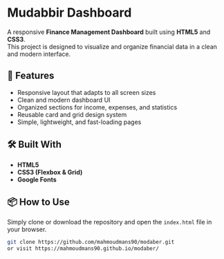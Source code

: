 # Mudabbir Dashboard

A responsive **Finance Management Dashboard** built using **HTML5** and **CSS3**.  
This project is designed to visualize and organize financial data in a clean and modern interface.

## 🚀 Features
- Responsive layout that adapts to all screen sizes  
- Clean and modern dashboard UI  
- Organized sections for income, expenses, and statistics  
- Reusable card and grid design system  
- Simple, lightweight, and fast-loading pages  

## 🛠️ Built With
- **HTML5**
- **CSS3 (Flexbox & Grid)**
- **Google Fonts**

## 📦 How to Use
Simply clone or download the repository and open the `index.html` file in your browser.
```bash
git clone https://github.com/mahmoudmans90/modaber.git
or visit https://mahmoudmans90.github.io/modaber/

